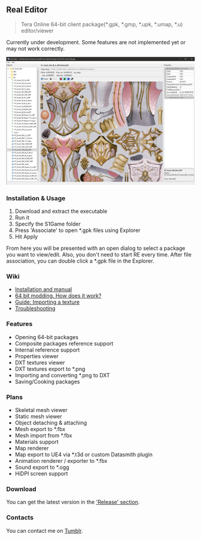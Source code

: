## Real Editor
> Tera Online 64-bit client package(\*.gpk, \*.gmp, \*.upk, \*.umap, \*.u) editor/viewer

Currently under development. Some features are not implemented yet or may not work correctly.

![Header Screenshot](.gitresources/header.jpg)

### Installation & Usage

1. Download and extract the executable
2. Run it
3. Specify the S1Game folder
4. Press 'Associate' to open *.gpk files using Explorer
5. Hit Apply

From here you will be presented with an open dialog to select a package you want to view/edit.
Also, you don't need to start RE every time. After file association, you can double click a *.gpk file in the Explorer.

### Wiki

* [Installation and manual](https://github.com/VenoMKO/RealEditor/wiki/Installation-and-manual)
* [64 bit modding. How does it work?](https://github.com/VenoMKO/RealEditor/wiki/64-bit-modding.-How-does-it-work%3F)
* [Guide: Importing a texture](https://github.com/VenoMKO/RealEditor/wiki/Guide:-Importing-a-texture)
* [Troubleshooting](https://github.com/VenoMKO/RealEditor/wiki/Troubleshooting)

### Features

* Opening 64-bit packages
* Composite packages reference support
* Internal reference support
* Properties viewer
* DXT textures viewer
* DXT textures export to *.png
* Importing and converting *.png to DXT
* Saving/Cooking packages

### Plans

* Skeletal mesh viewer
* Static mesh viewer
* Object detaching & attaching
* Mesh export to *.fbx
* Mesh import from *.fbx
* Materials support
* Map renderer
* Map export to UE4 via *.t3d or custom Datasmith plugin
* Animation renderer / exporter to *.fbx
* Sound export to *.ogg
* HiDPI screen support

### Download

You can get the latest version in the ['Release' section](https://github.com/VenoMKO/RealEditor/releases).

### Contacts

You can contact me on [Tumblr](https://yupimods.tumblr.com/).
